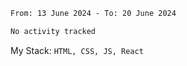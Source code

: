 <!--START_SECTION:waka-->

```txt
From: 13 June 2024 - To: 20 June 2024

No activity tracked
```

<!--END_SECTION:waka-->
My Stack: `HTML, CSS, JS, React`
